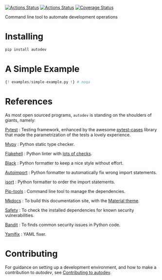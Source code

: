 [![Actions Status](https://github.com/lyz-code/autodev/workflows/Tests/badge.svg)](https://github.com/lyz-code/autodev/actions)
[![Actions Status](https://github.com/lyz-code/autodev/workflows/Build/badge.svg)](https://github.com/lyz-code/autodev/actions)
[![Coverage Status](https://coveralls.io/repos/github/lyz-code/autodev/badge.svg?branch=master)](https://coveralls.io/github/lyz-code/autodev?branch=master)

Command line tool to automate development operations

# Installing

```bash
pip install autodev
```

# A Simple Example

```python
{! examples/simple-example.py !} # noqa
```

# References

As most open sourced programs, `autodev` is standing on the shoulders of
giants, namely:

[Pytest](https://docs.pytest.org/en/latest)
: Testing framework, enhanced by the awesome
    [pytest-cases](https://smarie.github.io/python-pytest-cases/) library that made
    the parametrization of the tests a lovely experience.

[Mypy](https://mypy.readthedocs.io/en/stable/)
: Python static type checker.

[Flakehell](https://github.com/life4/flakehell)
: Python linter with [lots of
    checks](https://lyz-code.github.io/blue-book/devops/flakehell/#plugins).

[Black](https://black.readthedocs.io/en/stable/)
: Python formatter to keep a nice style without effort.

[Autoimport](https://github.com/lyz-code/autoimport)
: Python formatter to automatically fix wrong import statements.

[isort](https://github.com/timothycrosley/isort)
: Python formatter to order the import statements.

[Pip-tools](https://github.com/jazzband/pip-tools)
: Command line tool to manage the dependencies.

[Mkdocs](https://www.mkdocs.org/)
: To build this documentation site, with the
[Material theme](https://squidfunk.github.io/mkdocs-material).

[Safety](https://github.com/pyupio/safety)
: To check the installed dependencies for known security vulnerabilities.

[Bandit](https://bandit.readthedocs.io/en/latest/)
: To finds common security issues in Python code.

[Yamlfix](https://github.com/lyz-code/yamlfix)
: YAML fixer.

# Contributing

For guidance on setting up a development environment, and how to make
a contribution to *autodev*, see [Contributing to
autodev](https://lyz-code.github.io/autodev/contributing).
